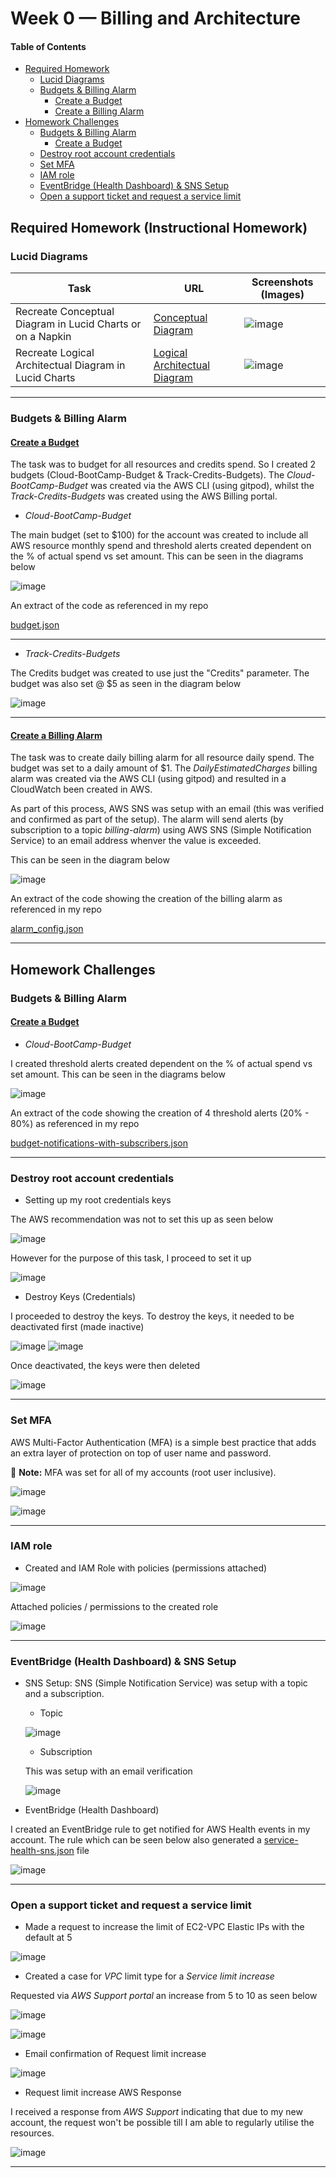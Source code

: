 # Week 0 — Billing and Architecture

#### Table of Contents

+ [Required Homework](https://github.com/morpheus04/aws-bootcamp-cruddur-2023/blob/main/journal/week0.md#required-homework-instructional-homework)
  - [Lucid Diagrams](https://github.com/morpheus04/aws-bootcamp-cruddur-2023/blob/main/journal/week0.md#lucid-diagrams)
  - [Budgets & Billing Alarm](https://github.com/morpheus04/aws-bootcamp-cruddur-2023/blob/main/journal/week0.md#budgets--billing-alarm)
      - [Create a Budget](https://github.com/morpheus04/aws-bootcamp-cruddur-2023/blob/main/journal/week0.md#create-a-budget)
      - [Create a Billing Alarm](https://github.com/morpheus04/aws-bootcamp-cruddur-2023/blob/main/journal/week0.md#create-a-billing-alarm)
+ [Homework Challenges](https://github.com/morpheus04/aws-bootcamp-cruddur-2023/blob/main/journal/week0.md#homework-challenges)
  - [Budgets & Billing Alarm](https://github.com/morpheus04/aws-bootcamp-cruddur-2023/blob/main/journal/week0.md#budgets--billing-alarm-1)
      - [Create a Budget](https://github.com/morpheus04/aws-bootcamp-cruddur-2023/blob/main/journal/week0.md#create-a-budget-1)
  - [Destroy root account credentials](https://github.com/morpheus04/aws-bootcamp-cruddur-2023/blob/main/journal/week0.md#destroy-root-account-credentials)
  - [Set MFA](https://github.com/morpheus04/aws-bootcamp-cruddur-2023/blob/main/journal/week0.md#set-mfa)
  - [IAM role](https://github.com/morpheus04/aws-bootcamp-cruddur-2023/blob/main/journal/week0.md#iam-role)
  - [EventBridge (Health Dashboard) & SNS Setup](https://github.com/morpheus04/aws-bootcamp-cruddur-2023/blob/main/journal/week0.md#eventbridge-health-dashboard--sns-setup)
  - [Open a support ticket and request a service limit](https://github.com/morpheus04/aws-bootcamp-cruddur-2023/blob/main/journal/week0.md#open-a-support-ticket-and-request-a-service-limit)

## Required Homework (Instructional Homework)

### Lucid Diagrams
|Task|URL|Screenshots (Images)|
|----|-----|-------|
|Recreate Conceptual Diagram in Lucid Charts or on a Napkin|[Conceptual Diagram](https://lucid.app/lucidchart/621ecb99-b13c-41be-9775-85153ace2582/edit?viewport_loc=-399%2C65%2C2219%2C1089%2C0_0&invitationId=inv_6eecf645-1a68-4568-a410-ccb1bb77fb4e)|![image](https://user-images.githubusercontent.com/37842433/219356770-c133397c-7660-41f1-9ccf-d3ebb7b1f256.png)|
|Recreate Logical Architectual Diagram in Lucid Charts|[Logical Architectual Diagram](https://lucid.app/lucidchart/621ecb99-b13c-41be-9775-85153ace2582/edit?viewport_loc=-148%2C159%2C2219%2C1089%2CxmCwnDjlFT5Z&invitationId=inv_6eecf645-1a68-4568-a410-ccb1bb77fb4e)|![image](https://user-images.githubusercontent.com/37842433/219059219-a714e261-9435-4268-8743-3fe21ed4e40a.png)|  


 ---
 


### Budgets & Billing Alarm

#### <ins>Create a Budget</ins>

The task was to budget for all resources and credits spend. So I created 2 budgets (Cloud-BootCamp-Budget & Track-Credits-Budgets). The *Cloud-BootCamp-Budget* was created via the AWS CLI (using gitpod), whilst the *Track-Credits-Budgets* was created using the AWS Billing portal.

- *Cloud-BootCamp-Budget*

The main budget (set to $100) for the account was created to include all AWS resource monthly spend and threshold alerts created dependent on the % of actual spend vs set amount. This can be seen in the diagrams below

![image](https://user-images.githubusercontent.com/37842433/219105210-78e592f5-fd9d-4e41-950d-45bac18c05ed.png)

An extract of the code as referenced in my repo

[budget.json](https://github.com/morpheus04/aws-bootcamp-cruddur-2023/blob/main/aws/json/budget.json)

***


- *Track-Credits-Budgets*

The Credits budget was created to use just the "Credits" parameter. The budget was also set @ $5 as seen in the diagram below

![image](https://user-images.githubusercontent.com/37842433/219103833-e913eec7-f53a-4774-a17d-7e57c9a74227.png)

***

#### <ins>Create a Billing Alarm</ins>

The task was to create daily billing alarm for all resource daily spend. The budget was set to a daily amount of $1. The *DailyEstimatedCharges* billing alarm was created via the AWS CLI (using gitpod) and resulted in a CloudWatch been created in AWS.

As part of this process, AWS SNS was setup with an email (this was verified and confirmed as part of the setup). The alarm will send alerts (by subscription to a topic *billing-alarm*) using AWS SNS (Simple Notification Service) to an email address whenver the value is exceeded.

This can be seen in the diagram below

![image](https://user-images.githubusercontent.com/37842433/219127470-d332fb6b-4eeb-4473-9575-4217d1b36cce.png)

An extract of the code showing the creation of the billing alarm as referenced in my repo

[alarm_config.json](https://github.com/morpheus04/aws-bootcamp-cruddur-2023/blob/main/aws/json/alarm_config.json)

***

## Homework Challenges

### Budgets & Billing Alarm

#### <ins>Create a Budget</ins>

- *Cloud-BootCamp-Budget*

I created threshold alerts created dependent on the % of actual spend vs set amount. This can be seen in the diagrams below

![image](https://user-images.githubusercontent.com/37842433/219121541-70c05e71-f95f-45c5-8740-ea0bb65c6858.png)

An extract of the code showing the creation of 4 threshold alerts (20% - 80%) as referenced in my repo

[budget-notifications-with-subscribers.json](https://github.com/morpheus04/aws-bootcamp-cruddur-2023/blob/main/aws/json/budget-notifications-with-subscribers.json)

---

### Destroy root account credentials

- Setting up my root credentials keys

The AWS recommendation was not to set this up as seen below

![image](https://user-images.githubusercontent.com/37842433/219369618-98c260cf-c015-476d-a22e-e6b5722f1c0b.png)

However for the purpose of this task, I proceed to set it up

![image](https://user-images.githubusercontent.com/37842433/219370099-065014e3-f820-4970-85dd-48ed9a69f438.png)


- Destroy Keys (Credentials)

I proceeded to destroy the keys. To destroy the keys, it needed to be deactivated first (made inactive)

![image](https://user-images.githubusercontent.com/37842433/219369995-370906ce-5100-45a3-9c18-d99d7df08488.png)
![image](https://user-images.githubusercontent.com/37842433/219372222-70187982-0d0d-4175-936e-1072281a0a4a.png)


Once deactivated, the keys were then deleted

![image](https://user-images.githubusercontent.com/37842433/219372265-e009175c-385c-4928-8fb7-368ce97bcb4a.png)

---

### Set MFA

AWS Multi-Factor Authentication (MFA) is a simple best practice that adds an extra layer of protection on top of user name and password.

:memo: **Note:** MFA was set for all of my accounts (root user inclusive).

![image](https://user-images.githubusercontent.com/37842433/219368967-9be9f6f7-088a-4da5-bd9f-f2fd30c3a69a.png)

![image](https://user-images.githubusercontent.com/37842433/219369039-e7aa93ea-6ae0-4846-a1c1-2c9fa048da9d.png)

---

### IAM role

- Created and IAM Role with policies (permissions attached)

![image](https://user-images.githubusercontent.com/37842433/219373605-3b5c0376-bb7d-460e-9b7f-9807a1091bed.png)

Attached policies / permissions to the created role

![image](https://user-images.githubusercontent.com/37842433/219373696-6a31f4f9-dc86-4c13-8167-a8d13f818e3a.png)


---

### EventBridge (Health Dashboard) & SNS Setup

- SNS Setup: SNS (Simple Notification Service) was setup with a topic and a subscription.

  - Topic
  
  ![image](https://user-images.githubusercontent.com/37842433/219375474-b58aa7b3-33ec-41ec-941d-fccd6d771622.png)

  
  - Subscription
  
  This was setup with an email verification
  
  ![image](https://user-images.githubusercontent.com/37842433/219375801-3a86057f-2fe0-4ddb-acea-35a5c571fd1c.png)
  
  
- EventBridge (Health Dashboard)

I created an EventBridge rule to get notified for AWS Health events in my account. The rule which can be seen below also generated a [service-health-sns.json](https://github.com/morpheus04/aws-bootcamp-cruddur-2023/main/_docs/assets/service-health-sns.json) file


![image](https://user-images.githubusercontent.com/37842433/219377414-d9383afb-08fc-45a8-92ae-58a5d8c29ca3.png)


---

### Open a support ticket and request a service limit

- Made a request to increase the limit of EC2-VPC Elastic IPs with the default at 5

![image](https://user-images.githubusercontent.com/37842433/219363826-31542e88-433d-4e85-8987-218e79d27f1c.png)

- Created a case for *VPC* limit type for a *Service limit increase*

Requested via *AWS Support portal* an increase from 5 to 10 as seen below

![image](https://user-images.githubusercontent.com/37842433/219364327-5ab974da-88b2-4310-9536-a74cf486ddab.png)

![image](https://user-images.githubusercontent.com/37842433/219365293-39b84623-1b24-4bbc-8a5e-e299d5dedf30.png)


- Email confirmation of Request limit increase

![image](https://user-images.githubusercontent.com/37842433/219367995-fdaf04cd-8ef3-4a62-ac88-4311e097f2a2.png)

- Request limit increase AWS Response

I received a response from *AWS Support* indicating that due to my new account, the request won't be possible till I am able to regularly utilise the resources.

![image](https://user-images.githubusercontent.com/37842433/219367666-6783ebde-da31-4aa9-a67a-7c8da01bd62f.png)

---

